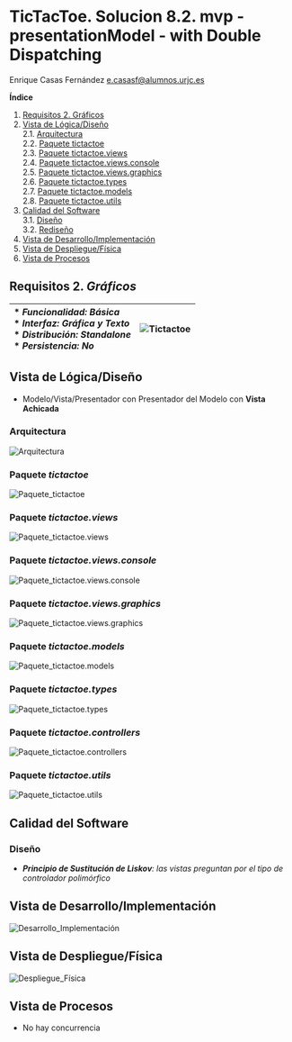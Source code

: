 # TicTacToe. Solucion 8.2. mvp - presentationModel - with Double Dispatching
Enrique Casas Fernández 
[e.casasf@alumnos.urjc.es](mailto:e.casasf@alumnos.urjc.es)

**Índice**
1. [Requisitos 2. Gráficos](#requisitos-2-gráficos)
2. [Vista de Lógica/Diseño](#vista-de-lógicadiseño)  
   2.1. [Arquitectura](#arquitectura)  
   2.2. [Paquete tictactoe](#paquete-tictactoe)  
   2.3. [Paquete tictactoe.views](#paquete-tictactoeviews)  
   2.4. [Paquete tictactoe.views.console](#paquete-tictactoeviewsconsole)  
   2.5. [Paquete tictactoe.views.graphics](#paquete-tictactoeviewsgraphics)  
   2.6. [Paquete tictactoe.types](#paquete-tictactoetypes)  
   2.7. [Paquete tictactoe.models](#paquete-tictactoemodels)  
   2.8. [Paquete tictactoe.utils](#paquete-tictactoeutils)
3. [Calidad del Software](#calidad-del-software)  
   3.1. [Diseño](#diseño)  
   3.2. [Rediseño](#rediseño)
4. [Vista de Desarrollo/Implementación](#vista-de-desarrolloimplementación)
5. [Vista de Despliegue/Física](#vista-de-desplieguefísica)
6. [Vista de Procesos](#vista-de-procesos)

## Requisitos 2. *Gráficos*

| * _Funcionalidad: **Básica**_ <br/> * _Interfaz: **Gráfica y Texto**_ <br/> * _Distribución: **Standalone**_ <br/> * _Persistencia: **No**_  | ![Tictactoe](docs/images/tictactoe.png) |  
| :------- | :------: |

## Vista de Lógica/Diseño
- Modelo/Vista/Presentador con Presentador del Modelo con **Vista Achicada**

### Arquitectura

![Arquitectura](./docs/diagrams/out/arquitectura/arquitectura.svg)

### Paquete *tictactoe*

![Paquete_tictactoe](./docs/diagrams/out/paquetes/paqueteTicTacToe.svg)

### Paquete *tictactoe.views*

![Paquete_tictactoe.views](./docs/diagrams/out/paquetes/paqueteTicTacToeViews.svg)

### Paquete *tictactoe.views.console*

![Paquete_tictactoe.views.console](./docs/diagrams/out/paquetes/paqueteTicTacToeViewsConsole.svg)

### Paquete *tictactoe.views.graphics*

![Paquete_tictactoe.views.graphics](./docs/diagrams/out/paquetes/paqueteTicTacToeViewsGraphics.svg)

### Paquete *tictactoe.models*

![Paquete_tictactoe.models](./docs/diagrams/out/paquetes/paqueteTicTacToeModels.svg)

### Paquete *tictactoe.types*

![Paquete_tictactoe.types](./docs/diagrams/out/paquetes/paqueteTypes.svg)

### Paquete *tictactoe.controllers*

![Paquete_tictactoe.controllers](./docs/diagrams/out/paquetes/paqueteTicTacToeControllers.svg)

### Paquete *tictactoe.utils*

![Paquete_tictactoe.utils](./docs/diagrams/out/paquetes/paqueteUtils.svg)

## Calidad del Software

### Diseño

- ***Principio de Sustitución de Liskov**: las vistas preguntan por el tipo de controlador polimórfico*  

## Vista de Desarrollo/Implementación

![Desarrollo_Implementación](./docs/diagrams/out/vistas/desarrolloImplementacion.svg)

## Vista de Despliegue/Física

![Despliegue_Física](./docs/diagrams/out/vistas/despliegueFisica.svg)

## Vista de Procesos
- No hay concurrencia
